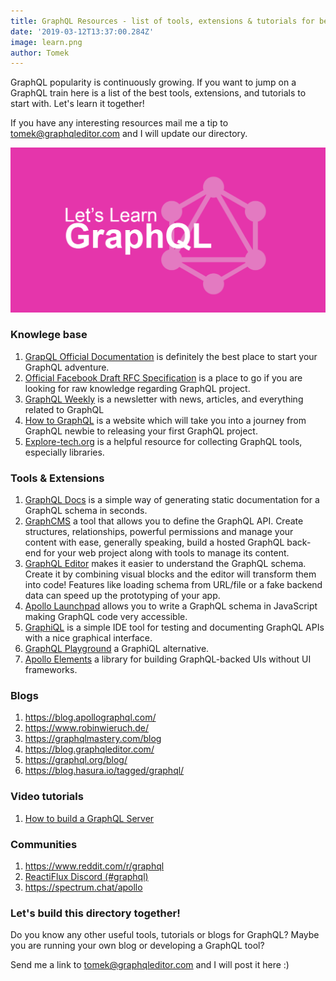 ```yaml
---
title: GraphQL Resources - list of tools, extensions & tutorials for beginners
date: '2019-03-12T13:37:00.284Z'
image: learn.png
author: Tomek
---
```


GraphQL popularity is continuously growing. 
If you want to jump on a GraphQL train here is a list of the best tools, extensions, and tutorials to start with. Let's learn it together! 

If you have any interesting resources mail me a tip to tomek@graphqleditor.com and I will update our directory.

![Let's learn GraphQL together](learn.png)

### Knowlege base

1. [GrapQL Official Documentation](https://graphql.org/learn/) is definitely the best place to start your GraphQL adventure.
2. [Official Facebook Draft RFC Specification](https://facebook.github.io/graphql/draft/) is a place to go if you are looking for raw knowledge regarding GraphQL project.
3. [GraphQL Weekly](https://graphqlweekly.com/) is a newsletter with news, articles, and everything related to GraphQL
4. [How to GraphQL](https://www.howtographql.com/) is a website which will take you into a journey from GraphQL newbie to releasing your first  GraphQL project.
5. [Explore-tech.org](https://graphql.explore-tech.org/) is a helpful resource for collecting GraphQL tools, especially libraries.


### Tools & Extensions

1. [GraphQL Docs](https://github.com/2fd/graphdoc) is a simple way of generating static documentation for a GraphQL schema in seconds.
2.  [GraphCMS](https://graphcms.com/) a tool that allows you to define the GraphQL API. Create structures, relationships, powerful permissions and manage your content with ease, generally speaking, build a hosted GraphQL back-end for your web project along with tools to manage its content.
3. [GraphQL Editor](https://graphqleditor.com/) makes it easier to understand the GraphQL schema. Create it by combining visual blocks and the editor will transform them into code! Features like loading schema from URL/file or a fake backend data can speed up the prototyping of your app.
4. [Apollo Launchpad](https://launchpad.graphql.com/new) allows you to write a  GraphQL schema in JavaScript making GraphQL code very accessible.
5. [GraphiQL](https://github.com/graphql/graphiql) is a simple IDE tool for testing and documenting GraphQL APIs with a nice graphical interface.
6. [GraphQL Playground](https://github.com/prisma/graphql-playground) a GraphiQL alternative.
7. [Apollo Elements](https://github.com/apollo-elements/apollo-elements) a library for building GraphQL-backed UIs without UI frameworks.


### Blogs

1. https://blog.apollographql.com/
2. https://www.robinwieruch.de/
3. https://graphqlmastery.com/blog
4. https://blog.graphqleditor.com/
5. https://graphql.org/blog/
6. https://blog.hasura.io/tagged/graphql/
 

### Video tutorials
1. [How to build a GraphQL Server](https://www.youtube.com/playlist?list=PLillGF-RfqbYZty73_PHBqKRDnv7ikh68&utm_source=notify_mailer&utm_medium=email&utm_campaign=new_reply_email)


### Communities

1. https://www.reddit.com/r/graphql
2. [ReactiFlux Discord (#graphql)](https://discordapp.com/invite/0ZcbPKXt5bYZVCkR)
3. https://spectrum.chat/apollo


### Let's build this directory together!

Do you know any other useful tools, tutorials or blogs for GraphQL?
Maybe you are running your own blog or developing a GraphQL tool?

Send me a link to tomek@graphqleditor.com and I will post it here :)


